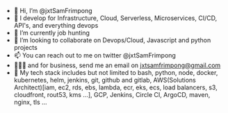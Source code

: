 - 👋 Hi, I’m @jxtSamFrimpong
- 👀 I develop for Infrastructure, Cloud, Serverless, Microservices, CI/CD, API's, and everything devops
- 🌱 I’m currently job hunting
- 💞️ I’m looking to collaborate on Devops/Cloud, Javascript and python projects
- 📫 You can reach out to me on twitter @jxtSamFrimpong
- 👨🏾‍💼 and for business, send me an email on jxtsamfrimpong@gmail.com
- 🔩 My tech stack includes but not limited to bash, python, node, docker, kubernetes, helm, jenkins, git, github and gitlab, AWS(Solutions Architect)[iam, ec2, rds, ebs, lambda, ecr, eks, ecs, load balancers, s3, cloudfront, rout53, kms ...], GCP, Jenkins, Circle CI, ArgoCD, maven, nginx, tls ...
<!---
jxtSamFrimpong/jxtSamFrimpong is a ✨ special ✨ repository because its `README.md` (this file) appears on your GitHub profile.
You can click the Preview link to take a look at your changes.
--->
